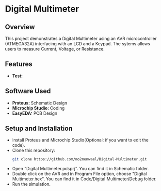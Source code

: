 # Digital Multimeter

## Overview
This project demonstrates a Digital Multimeter using an AVR microcontroller (ATMEGA32A) interfacing with an LCD and a Keypad. The sytems allows users to measure Current, Voltage, or Resistance.

## Features
- **Test:**
  
## Software Used
- **Proteus:** Schematic Design
- **Microchip Studio:** Coding
- **EasyEDA:** PCB Design

## Setup and Installation
- Install Proteus and Microchip Studio(Optional: if you want to edit the code).
- Clone this repository: 
  ```bash
  git clone https://github.com/mo2menwael/Digital-Multimeter.git
  ```
- Open "Digital Multimeter.pdsprj". You can find it in Schematic folder.
- Double click on the AVR and in Program File option, choose "Digital Multimeter.hex". You can find it in Code/Digital Multimeter/Debug folder.
- Run the simulation.

